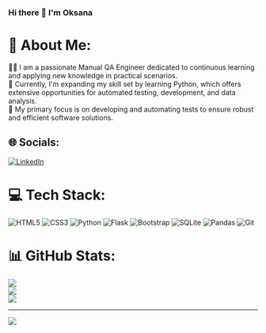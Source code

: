 ### Hi there 👋 I'm Oksana

# 💫 About Me:
👩‍💻 I am a passionate Manual QA Engineer dedicated to continuous learning and applying new knowledge in practical scenarios. <br />
🐍 Currently, I'm expanding my skill set by learning Python, which offers extensive opportunities for automated testing, development, and data analysis. <br />
🤖 My primary focus is on developing and automating tests to ensure robust and efficient software solutions. 


## 🌐 Socials:
[![LinkedIn](https://img.shields.io/badge/LinkedIn-%230077B5.svg?logo=linkedin&logoColor=white)](https://linkedin.com/in/oksana-chyrkova-9a2808208) 

# 💻 Tech Stack:
![HTML5](https://img.shields.io/badge/html5-%23E34F26.svg?style=for-the-badge&logo=html5&logoColor=white) ![CSS3](https://img.shields.io/badge/css3-%231572B6.svg?style=for-the-badge&logo=css3&logoColor=white) ![Python](https://img.shields.io/badge/python-3670A0?style=for-the-badge&logo=python&logoColor=ffdd54) ![Flask](https://img.shields.io/badge/flask-%23000.svg?style=for-the-badge&logo=flask&logoColor=white) ![Bootstrap](https://img.shields.io/badge/bootstrap-%238511FA.svg?style=for-the-badge&logo=bootstrap&logoColor=white) ![SQLite](https://img.shields.io/badge/sqlite-%2307405e.svg?style=for-the-badge&logo=sqlite&logoColor=white) ![Pandas](https://img.shields.io/badge/pandas-%23150458.svg?style=for-the-badge&logo=pandas&logoColor=white) ![Git](https://img.shields.io/badge/git-%23F05033.svg?style=for-the-badge&logo=git&logoColor=white)
# 📊 GitHub Stats:
![](https://github-readme-stats.vercel.app/api?username=buholica&theme=blueberry&hide_border=false&include_all_commits=false&count_private=false)<br/>
![](https://github-readme-streak-stats.herokuapp.com/?user=buholica&theme=blueberry&hide_border=false)<br/>
![](https://github-readme-stats.vercel.app/api/top-langs/?username=buholica&theme=blueberry&hide_border=false&include_all_commits=false&count_private=false&layout=compact)

---
[![](https://visitcount.itsvg.in/api?id=buholica&icon=0&color=0)](https://visitcount.itsvg.in)

<!-- Proudly created with GPRM ( https://gprm.itsvg.in ) -->

